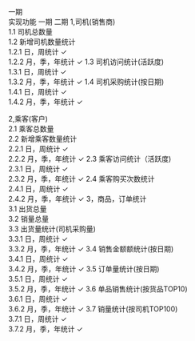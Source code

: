 一期					
实现功能				一期	二期
1,司机(销售商)					
	1.1 司机总数量 				
	1.2 新增司机数量统计				
		1.2.1 日，周统计		✓	
		1.2.2 月，季，年统计			✓
	1.3 司机访问统计(活跃度) 				
		1.3.1 日，周统计		✓	
		1.3.2 月，季，年统计 			✓
	1.4 司机采购统计(按日期)				
		1.4.1 日，周统计		✓	
		1.4.2 月，季，年统计			✓
					
2,乘客(客户)					
	2.1 乘客总数量 				
	2.2 新增乘客数量统计				
		2.2.1 日，周统计		✓	
		2.2.2 月，季，年统计			✓
	2.3 乘客访问统计（活跃度)				
		2.3.1 日，周统计		✓	
		2.3.2 月，季，年统计 			✓
	2.4 乘客购买次数统计				
		2.4.1 日，周统计		✓	
		2.4.2 月，季，年统计			✓
3，商品，订单统计					
	3.1 出货总量				
	3.2 销量总量				
	3.3 出货量统计(司机采购量)				
		3.3.1 日，周统计		✓	
		3.3.2 月，季，年统计			✓
	3.4 销售金额额统计(按日期)				
		3.4.1 日，周统计		✓	
		3.4.2 月，季，年统计			✓
	3.5 订单量统计(按日期)				
		3.5.1 日，周统计		✓	
		3.5.2 月，季，年统计			✓
	3.6 单品销售统计(按货品TOP10)				
		3.6.1 日，周统计		✓	
		3.6.2 月，季，年统计			✓
	3.7 销量统计(按司机TOP100)				
		3.7.1 日，周统计		✓	
		3.7.2 月，季，年统计 			✓